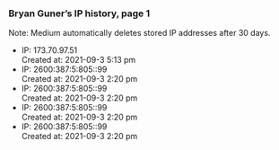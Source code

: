 ### Bryan Guner’s IP history, page 1

Note: Medium automatically deletes stored IP addresses after 30 days.

- IP: 173.70.97.51  
  Created at: 2021-09-3 5:13 pm
- IP: 2600:387:5:805::99  
  Created at: 2021-09-3 2:20 pm
- IP: 2600:387:5:805::99  
  Created at: 2021-09-3 2:20 pm
- IP: 2600:387:5:805::99  
  Created at: 2021-09-3 2:20 pm
- IP: 2600:387:5:805::99  
  Created at: 2021-09-3 2:20 pm
